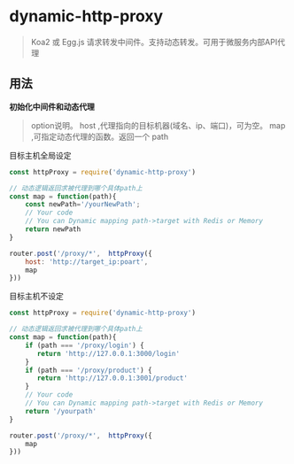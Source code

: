 # dynamic-http-proxy
> Koa2 或 Egg.js 请求转发中间件。支持动态转发。可用于微服务内部API代理
## 用法

**初始化中间件和动态代理**
> option说明。
> host ,代理指向的目标机器(域名、ip、端口)，可为空。
> map ,可指定动态代理的函数。返回一个 path 

目标主机全局设定
``` javascript
const httpProxy = require('dynamic-http-proxy')

// 动态逻辑返回求被代理到哪个具体path上
const map = function(path){
    const newPath='/yourNewPath';
    // Your code
    // You can Dynamic mapping path->target with Redis or Memory
    return newPath
}

router.post('/proxy/*',  httpProxy({
	host: 'http://target_ip:poart',
	map
}))

```

目标主机不设定
``` javascript
const httpProxy = require('dynamic-http-proxy')

// 动态逻辑返回求被代理到哪个具体path上
const map = function(path){
    if (path === '/proxy/login') {
       return 'http://127.0.0.1:3000/login'
    }
    if (path === '/proxy/product') {
       return 'http://127.0.0.1:3001/product'
    }
    // Your code
    // You can Dynamic mapping path->target with Redis or Memory
    return '/yourpath'
}

router.post('/proxy/*',  httpProxy({
	map
}))

```


